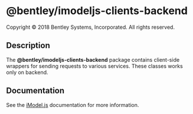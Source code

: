 # @bentley/imodeljs-clients-backend

Copyright © 2018 Bentley Systems, Incorporated. All rights reserved.

## Description

The __@bentley/imodeljs-clients-backend__ package contains client-side wrappers for sending requests to various services.
These classes works only on backend.

## Documentation

See the [iModel.js](https://www.imodeljs.org) documentation for more information.
